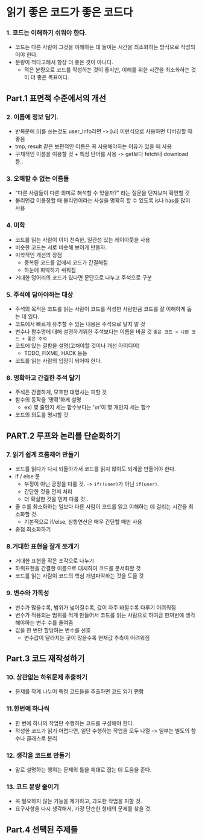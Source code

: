 # 읽기 좋은 코드가 좋은 코드다

### 1. 코드는 이해하기 쉬워야 한다.

- 코드는 다른 사람이 그것을 이해하는 데 들이는 시간을 최소화하는 방식으로 작성되어야 한다.
- 분량이 적다고해서 항상 더 좋은 것이 아니다.
  - 적은 분량으로 코드를 작성하는 것이 좋지만, 이해를 위한 시간을 최소화하는 것이 더 좋은 목표이다.

## Part.1 표면적 수준에서의 개선

### 2. 이름에 정보 담기.

- 반복문에 [i]를 쓰는것도 user_Info라면 -> [ui] 이런식으로 사용하면 디버깅할 때 좋음
- tmp, result 같은 보편적인 이름은 꼭 사용해야하는 이유가 있을 때 사용
- 구체적인 이름을 이용할 것 + 특정 단어를 사용 -> get보다 fetch나 download 등..

### 3. 오해할 수 없는 이름들

- "다른 사람들이 다른 의미로 해석할 수 있을까?" 라는 질문을 던져보며 확인할 것
- 불리언값 이름정할 때 불리언이라는 사실을 명확히 할 수 있도록 is나 has를 많이 사용

### 4. 미학

- 코드를 읽는 사람이 이미 친숙한, 일관성 있는 레이아웃을 사용
- 비슷한 코드는 서로 비슷해 보이게 만들자.
- 미학적인 개선의 장점
  - 중복된 코드를 없애서 코드가 간결해짐
  - 하눈에 파악하기 쉬워짐
- 거대한 덩어리의 코드가 있다면 문단으로 나누고 주석으로 구분

### 5. 주석에 담아야하는 대상

- 주석의 목적은 코드를 읽는 사람이 코드를 작성한 사람만큼 코드를 잘 이해하게 돕는 데 있다.
- 코드에서 빠르게 유추할 수 있는 내용은 주석으로 달지 말 것
- 변수나 함수명에 대해 설명하기위한 주석보다는 이름을 바꿀 것 `좋은 코드 > 나쁜 코드 + 좋은 주석`
- 코드에 있는 결함을 설명(고쳐야할 것이나 개선 아이디어)
  - TODO, FIXME, HACK 등등
- 코드를 읽는 사람의 입장이 되어야 한다.

### 6. 명확하고 간결한 주석 달기

- 주석은 간결하게, 모호한 대명사는 피할 것
- 함수의 동작을 '명확'하게 설명
  - ex) 몇 줄인지 세는 함수보다는 '\n'이 몇 개인지 세는 함수
- 코드의 의도를 명시할 것

## PART.2 루프와 논리를 단순화하기

### 7. 읽기 쉽게 흐름제어 만들기

- 코드를 읽다가 다시 되돌아가서 코드를 읽지 않아도 되게끔 만들어야 한다.
- if / else 문
  - 부정이 아닌 긍정을 다룰 것. -> `if(!user)`가 아닌 `if(user)`.
  - 간단한 것을 먼저 처리
  - 더 확실한 것을 먼저 다룰 것..
- 줄 수를 최소화하는 일보다 다른 사람이 코드를 읽고 이해하는 데 걸리는 시간을 최소화할 것.
  - 기본적으로 if/else, 삼항연산은 매우 간단할 때만 사용
- 중첩 최소화하기

### 8.거대한 표현을 잘게 쪼개기

- 거대한 표현을 작은 조각으로 나누기
- 하위표현을 간결한 이름으로 대체하여 코드를 문서화할 것
- 코드를 읽는 사람이 코드의 핵심 개념파악하는 것을 도울 것

### 9. 변수와 가독성

- 변수가 많을수록, 범위가 넓어질수록, 값이 자주 바뀔수록 다루기 어려워짐
- 변수가 적용되는 범위를 적게 만들어서 코드를 읽는 사람으로 하여금 한꺼번에 생각해야하는 변수 수를 줄여줌
- 값을 한 번만 할당하는 변수를 선호
  - 변수값이 달라지는 곳이 많을수록 현재값 추측이 어려워짐

## Part.3 코드 재작성하기

### 10. 상관없는 하위문제 추출하기

- 문제를 작게 나누어 특정 코드들을 추출하면 코드 읽기 편함

### 11.한번에 하나씩

- 한 번에 하나의 작업만 수행하는 코드를 구성해야 한다.
- 작성한 코드가 읽기 어렵다면, 일단 수행하는 작업을 모두 나열 -> 일부는 별도의 함수나 클래스로 분리

### 12. 생각을 코드로 만들기

- 말로 설명하는 행위는 문제의 틀을 제대로 잡는 데 도움을 준다.

### 13. 코드 분량 줄이기

- 꼭 필요하지 않는 기능을 제거하고, 과도한 작업을 피할 것.
- 요구사항을 다시 생각해서, 가장 단순한 형태의 문제를 찾을 것.

## Part.4 선택된 주제들
